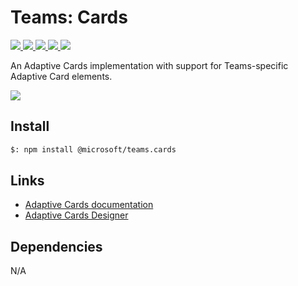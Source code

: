 # Teams: Cards

<p>
    <a href="https://www.npmjs.com/package/@microsoft/teams.cards" target="_blank">
        <img src="https://img.shields.io/npm/v/@microsoft/teams.cards/latest" />
    </a>
    <a href="https://www.npmjs.com/package/@microsoft/teams.cards?activeTab=code" target="_blank">
        <img src="https://img.shields.io/bundlephobia/min/@microsoft/teams.cards" />
    </a>
    <a href="https://www.npmjs.com/package/@microsoft/teams.cards?activeTab=dependencies" target="_blank">
        <img src="https://img.shields.io/librariesio/release/npm/@microsoft/teams.cards" />
    </a>
    <a href="https://www.npmjs.com/package/@microsoft/teams.cards" target="_blank">
        <img src="https://img.shields.io/npm/dw/@microsoft/teams.cards" />
    </a>
    <a href="https://microsoft.github.io/teams-ai" target="_blank">
        <img src="https://img.shields.io/badge/📖 docs-open-blue" />
    </a>
</p>

An Adaptive Cards implementation with support for Teams-specific Adaptive Card elements.

<a href="https://microsoft.github.io/teams-ai" target="_blank">
    <img src="https://img.shields.io/badge/📖 Getting Started-blue?style=for-the-badge" />
</a>

## Install

```bash
$: npm install @microsoft/teams.cards
```

## Links

-   [Adaptive Cards documentation](https://adaptivecards.microsoft.com/)
-   [Adaptive Cards Designer](https://adaptivecards.microsoft.com/designer)

## Dependencies

N/A
